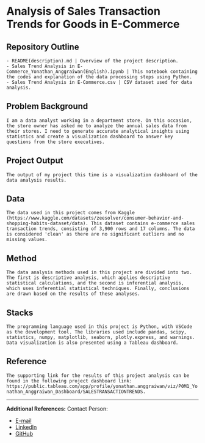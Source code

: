 # Analysis of Sales Transaction Trends for Goods in E-Commerce

## Repository Outline
```
- README(description).md | Overview of the project description.
- Sales Trend Analysis in E-Commerce_Yonathan_Anggraiwan(English).ipynb | This notebook containing the codes and explanation of the data processing steps using Python.
- Sales Trend Analysis in E-Commerce.csv | CSV dataset used for data analysis.
```

## Problem Background
`I am a data analyst working in a department store. On this occasion, the store owner has asked me to analyze the annual sales data from their stores. I need to generate accurate analytical insights using statistics and create a visualization dashboard to answer key questions from the store executives.`

## Project Output
`The output of my project this time is a visualization dashboard of the data analysis results.`

## Data
`The data used in this project comes from Kaggle (https://www.kaggle.com/datasets/zeesolver/consumer-behavior-and-shopping-habits-dataset/data). This dataset contains e-commerce sales transaction trends, consisting of 3,900 rows and 17 columns. The data is considered 'clean' as there are no significant outliers and no missing values.`

## Method
`The data analysis methods used in this project are divided into two. The first is descriptive analysis, which applies descriptive statistical calculations, and the second is inferential analysis, which uses inferential statistical techniques. Finally, conclusions are drawn based on the results of these analyses.`

## Stacks
`The programming language used in this project is Python, with VSCode as the development tool. The libraries used include pandas, scipy, statistics, numpy, matplotlib, seaborn, plotly.express, and warnings. Data visualization is also presented using a Tableau dashboard.`

## Reference
`The supporting link for the results of this project analysis can be found in the following project dashboard link: https://public.tableau.com/app/profile/yonathan.anggraiwan/viz/P0M1_Yonathan_Anggraiwan_Dashboard/SALESTRANSACTIONTRENDS.`

---

**Additional References:**
Contact Person:
- [E-mail](yonathan.anggraiwan.work@gmail.com)
- [LinkedIn](https://www.linkedin.com/in/yonathan-anggraiwan-work/)
- [GitHub](https://github.com/yonathanggraiwan)
